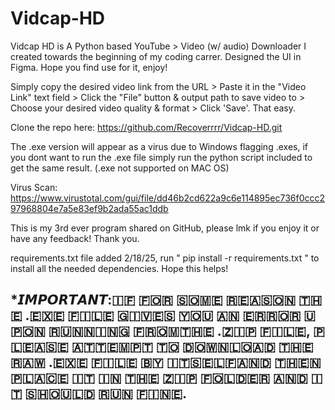 # Vidcap-HD

Vidcap HD is A Python based YouTube > Video (w/ audio) Downloader I created towards the beginning of my coding carrer. Designed the UI in Figma. Hope you find use for it, enjoy!

Simply copy the desired video link from the URL > Paste it in the "Video Link" text field > Click the "File" button & output path to save video to > Choose your desired video quality & format > Click 'Save'. That easy.

Clone the repo here: https://github.com/Recoverrrr/Vidcap-HD.git

The .exe version will appear as a virus due to Windows flagging .exes, if you dont want to run the .exe file simply run the python script included to get the same result. (.exe not supported on MAC OS)

Virus Scan: https://www.virustotal.com/gui/file/dd46b2cd622a9c6e114895ec736f0ccc297968804e7a5e83ef9b2ada55ac1ddb

This is my 3rd ever program shared on GitHub, please lmk if you enjoy it or have any feedback! Thank you.

requirements.txt file added 2/18/25, run " pip install -r requirements.txt " to install all the needed dependencies. Hope this helps!



*𝙄𝙈𝙋𝙊𝙍𝙏𝘼𝙉𝙏: ​🇮​​🇫​ ​🇫​​🇴​​🇷​ ​🇸​​🇴​​🇲​​🇪​ ​🇷​​🇪​​🇦​​🇸​​🇴​​🇳​ ​🇹​​🇭​​🇪​ .​🇪​​🇽​​🇪​ ​🇫​​🇮​​🇱​​🇪​ ​🇬​​🇮​​🇻​​🇪​​🇸​ ​🇾​​🇴​​🇺​ ​🇦​​🇳​ ​🇪​​🇷​​🇷​​🇴​​🇷​ ​🇺​​🇵​​🇴​​🇳​ ​🇷​​🇺​​🇳​​🇳​​🇮​​🇳​​🇬​ ​🇫​​🇷​​🇴​​🇲​ ​🇹​​🇭​​🇪​ .​🇿​​🇮​​🇵​ ​🇫​​🇮​​🇱​​🇪​, ​🇵​​🇱​​🇪​​🇦​​🇸​​🇪​ ​🇦​​🇹​​🇹​​🇪​​🇲​​🇵​​🇹​ ​🇹​​🇴​ ​🇩​​🇴​​🇼​​🇳​​🇱​​🇴​​🇦​​🇩​ ​🇹​​🇭​​🇪​ ​🇷​​🇦​​🇼​ .​🇪​​🇽​​🇪​ ​🇫​​🇮​​🇱​​🇪​ ​🇧​​🇾​ ​🇮​​🇹​​🇸​​🇪​​🇱​​🇫​ ​🇦​​🇳​​🇩​ ​🇹​​🇭​​🇪​​🇳​ ​🇵​​🇱​​🇦​​🇨​​🇪​ ​🇮​​🇹​ ​🇮​​🇳​ ​🇹​​🇭​​🇪​ ​🇿​​🇮​​🇵​ ​🇫​​🇴​​🇱​​🇩​​🇪​​🇷​ ​🇦​​🇳​​🇩​ ​🇮​​🇹​ ​🇸​​🇭​​🇴​​🇺​​🇱​​🇩​ ​🇷​​🇺​​🇳​ ​🇫​​🇮​​🇳​​🇪​.
------------------------------------------------------------------------------------------------------------------------------------------------------------------------------------------------
